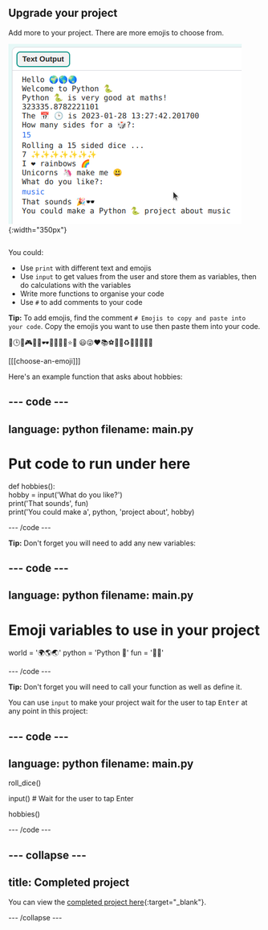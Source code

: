 ## Upgrade your project

<div style="display: flex; flex-wrap: wrap">
<div style="flex-basis: 200px; flex-grow: 1; margin-right: 15px;">
Add more to your project. There are more emojis to choose from.
  </div>
<div>

![A longer project in the text output area with more text, emojis, and inputs.](images/upgrade-ideas.png){:width="350px"}

</div>
</div>

You could:
+ Use `print` with different text and emojis
+ Use `input` to get values from the user and store them as variables, then do calculations with the variables
+ Write more functions to organise your code
+ Use `#` to add comments to your code

**Tip:** To add emojis, find the comment `# Emojis to copy and paste into your code`. Copy the emojis you want to use then paste them into your code. 

📅🕒🎨🎮🔬🎉🕶️🎲🦄🚀💯⭐💛 😃😜❤️📚⚽🎾👟♻️🌳🔥✨🥺🌈

[[[choose-an-emoji]]]

Here's an example function that asks about hobbies:

--- code ---
---
language: python
filename: main.py
---

# Put code to run under here    
def hobbies():   
    hobby = input('What do you like?')   
    print('That sounds', fun)   
    print('You could make a', python, 'project about', hobby)   

--- /code ---

**Tip:** Don't forget you will need to add any new variables:

--- code ---
---
language: python
filename: main.py
---

# Emoji variables to use in your project
world = '🌍🌎🌏'
python = 'Python 🐍'
fun = '🤡🥳'

--- /code ---

**Tip:** Don't forget you will need to call your function as well as define it.

You can use `input` to make your project wait for the user to tap <kbd>Enter</kbd> at any point in this project:

--- code ---
---
language: python
filename: main.py
---

roll_dice()

input() # Wait for the user to tap Enter

hobbies()

--- /code ---


--- collapse ---
---
title: Completed project
---

You can view the [completed project here](https://editor.raspberrypi.org/projects/hello-world-solution){:target="_blank"}.

--- /collapse ---
